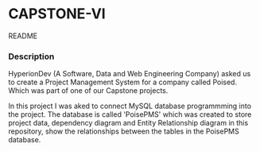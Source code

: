 # CAPSTONE-VI
README
### Description
HyperionDev (A Software, Data and Web Engineering Company) asked us to create a Project Management System for a company called Poised. Which was part of one of our Capstone projects.

In this project I was aked to connect MySQL database programmming into the project.
The database is called 'PoisePMS' which was created to store project data, dependency diagram and Entity Relationship diagram in this repository, show the
relationships between the tables in the PoisePMS database. 

